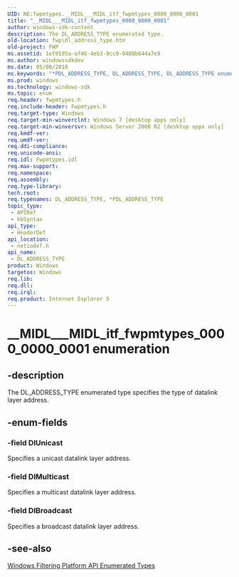```yaml
---
UID: NE:fwpmtypes.__MIDL___MIDL_itf_fwpmtypes_0000_0000_0001
title: "__MIDL___MIDL_itf_fwpmtypes_0000_0000_0001"
author: windows-sdk-content
description: The DL_ADDRESS_TYPE enumerated type.
old-location: fwp\dl_address_type.htm
old-project: FWP
ms.assetid: 1ef0195a-af46-4eb3-8cc0-0408b644a7e9
ms.author: windowssdkdev
ms.date: 05/08/2018
ms.keywords: "*PDL_ADDRESS_TYPE, DL_ADDRESS_TYPE, DL_ADDRESS_TYPE enumeration [Filtering], DlBroadcast, DlMulticast, DlUnicast, PDL_ADDRESS_TYPE, PDL_ADDRESS_TYPE enumeration pointer [Filtering], __MIDL___MIDL_itf_fwpmtypes_0000_0000_0001, fwp.dl_address_type, netiodef/DL_ADDRESS_TYPE, netiodef/DlBroadcast, netiodef/DlMulticast, netiodef/DlUnicast, netiodef/PDL_ADDRESS_TYPE"
ms.prod: windows
ms.technology: windows-sdk
ms.topic: enum
req.header: fwpmtypes.h
req.include-header: Fwpmtypes.h
req.target-type: Windows
req.target-min-winverclnt: Windows 7 [desktop apps only]
req.target-min-winversvr: Windows Server 2008 R2 [desktop apps only]
req.kmdf-ver: 
req.umdf-ver: 
req.ddi-compliance: 
req.unicode-ansi: 
req.idl: Fwpmtypes.idl
req.max-support: 
req.namespace: 
req.assembly: 
req.type-library: 
tech.root: 
req.typenames: DL_ADDRESS_TYPE, *PDL_ADDRESS_TYPE
topic_type:
 - APIRef
 - kbSyntax
api_type:
 - HeaderDef
api_location:
 - netiodef.h
api_name:
 - DL_ADDRESS_TYPE
product: Windows
targetos: Windows
req.lib: 
req.dll: 
req.irql: 
req.product: Internet Explorer 5
---
```


# __MIDL___MIDL_itf_fwpmtypes_0000_0000_0001 enumeration


## -description


The DL_ADDRESS_TYPE enumerated type specifies the type of datalink layer address.


## -enum-fields




### -field DlUnicast

Specifies a unicast datalink layer address.


### -field DlMulticast

Specifies a multicast datalink layer address.


### -field DlBroadcast

Specifies a broadcast datalink layer address.


## -see-also




<a href="https://msdn.microsoft.com/39029412-18ce-426a-a79d-cf25ff0dfe0d">Windows Filtering Platform API Enumerated Types</a>
 

 

